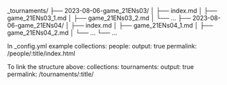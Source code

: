 
_tournaments/
├── 2023-08-06-game_21ENs03/
│   ├── index.md
│   ├── game_21ENs03_1.md
│   ├── game_21ENs03_2.md
│   └── ...
├── 2023-08-06-game_21ENs04/
│   ├── index.md
│   ├── game_21ENs04_1.md
│   ├── game_21ENs04_2.md
│   └── ...
└── ...

In _config.yml
example
collections:
  people:
    output: true
    permalink: /people/:title/index.html

To link the structure above:
collections:
  tournaments:
    output: true
    permalink: /tournaments/:title/
